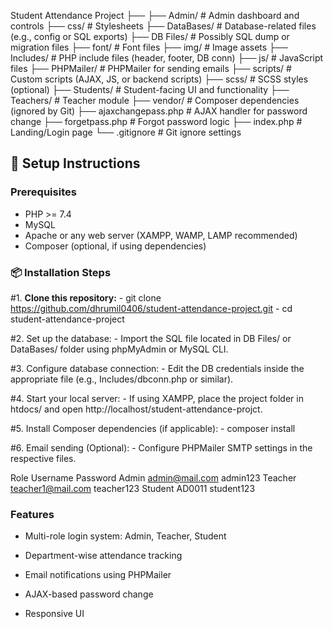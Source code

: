 Student Attendance Project ├──
        ├── Admin/ # Admin dashboard and controls
        ├── css/ # Stylesheets
        ├── DataBases/ # Database-related files (e.g., config or SQL exports)
        ├── DB Files/ # Possibly SQL dump or migration files
        ├── font/ # Font files
        ├── img/ # Image assets
        ├── Includes/ # PHP include files (header, footer, DB conn)
        ├── js/ # JavaScript files
        ├── PHPMailer/ # PHPMailer for sending emails
        ├── scripts/ # Custom scripts (AJAX, JS, or backend scripts)
        ├── scss/ # SCSS styles (optional)
        ├── Students/ # Student-facing UI and functionality
        ├── Teachers/ # Teacher module
        ├── vendor/ # Composer dependencies (ignored by Git)
        ├── ajaxchangepass.php # AJAX handler for password change
        ├── forgetpass.php # Forgot password logic
        ├── index.php # Landing/Login page
        └── .gitignore # Git ignore settings


## 🚀 Setup Instructions

### Prerequisites
- PHP >= 7.4
- MySQL
- Apache or any web server (XAMPP, WAMP, LAMP recommended)
- Composer (optional, if using dependencies)

### 📦 Installation Steps

#1. **Clone this repository:**
    - git clone https://github.com/dhrumil0406/student-attendance-project.git
    - cd student-attendance-project

#2. Set up the database:
    - Import the SQL file located in DB Files/ or DataBases/ folder using phpMyAdmin or MySQL CLI.

#3. Configure database connection:
    - Edit the DB credentials inside the appropriate file (e.g., Includes/dbconn.php or similar).

#4. Start your local server:
    - If using XAMPP, place the project folder in htdocs/ and open http://localhost/student-attendance-projct.

#5. Install Composer dependencies (if applicable):
    - composer install

#6. Email sending (Optional):
    - Configure PHPMailer SMTP settings in the respective files.


Role	    Username	        Password
Admin	    admin@mail.com	    admin123
Teacher	    teacher1@mail.com	teacher123
Student	    AD0011	            student123

### Features ###

- Multi-role login system: Admin, Teacher, Student

- Department-wise attendance tracking

- Email notifications using PHPMailer

- AJAX-based password change

- Responsive UI